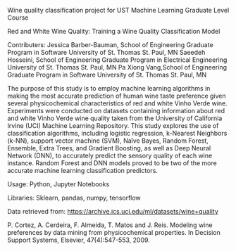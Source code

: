 Wine quality classification project for UST Machine Learning Graduate Level Course 

Red and White Wine Quality: Training a Wine Quality Classification Model

Contributers:
Jessica Barber-Bauman, School of Engineering Graduate Program in Software University of St. Thomas St. Paul, MN
Saeedeh Hosseini, School of Engineering Graduate Program in Electrical Engineering University of St. Thomas St. Paul, MN
Pa Xiong Vang,School of Engineering Graduate Program in Software University of St. Thomas St. Paul, MN

The purpose of this study is to employ machine learning algorithms in making the most accurate prediction of human wine taste preference given several physicochemical characteristics of red and white Vinho Verde wine. Experiments were conducted on datasets containing information about red and white Vinho Verde wine quality taken from the University of California Irvine (UCI) Machine Learning Repository. This study explores the use of classification algorithms, including logistic regression, k-Nearest Neighbors (k-NN), support vector machine (SVM), Naïve Bayes, Random Forest, Ensemble, Extra Trees, and Gradient Boosting, as well as Deep Neural Network (DNN), to accurately predict the sensory quality of each wine instance. Random Forest and DNN models proved to be two of the more accurate machine learning classification predictors.

Usage:
Python, Jupyter Notebooks

Libraries:
Sklearn, pandas, numpy, tensorflow

Data retrieved from: https://archive.ics.uci.edu/ml/datasets/wine+quality 

P. Cortez, A. Cerdeira, F. Almeida, T. Matos and J. Reis.
Modeling wine preferences by data mining from physicochemical properties. In Decision Support Systems, Elsevier, 47(4):547-553, 2009.
